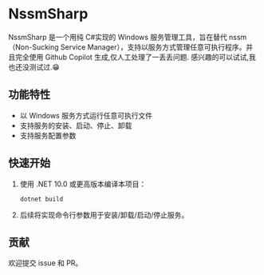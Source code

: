 # NssmSharp

NssmSharp 是一个用纯 C#实现的 Windows 服务管理工具，旨在替代 nssm（Non-Sucking Service Manager），支持以服务方式管理任意可执行程序。并且完全使用 Github Copilot 生成,仅人工处理了一丢丢问题.
感兴趣的可以试试,我也还没测试过.😁

## 功能特性

- 以 Windows 服务方式运行任意可执行文件
- 支持服务的安装、启动、停止、卸载
- 支持服务配置参数

## 快速开始

1. 使用 .NET 10.0 或更高版本编译本项目：
   ```pwsh
   dotnet build
   ```
2. 后续将实现命令行参数用于安装/卸载/启动/停止服务。

## 贡献

欢迎提交 issue 和 PR。
